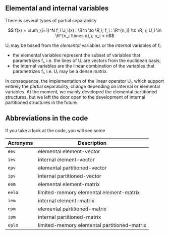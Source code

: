 ## Elemental and internal variables

There is several types of partial separability
```math
  f(x) = \sum_{i=1}^N f_i U_i(x) : \R^n \to \R,\; f_i : \R^{n_i} \to \R, \; U_i \in \R^{n_i \times n},\; n_i < n
```
Uᵢ may be based from the *elemental* variables or the *internal* variables of fᵢ:
- the elemental variables represent the subset of variables that parametrizes fᵢ, i.e. the lines of Uᵢ are vectors from the euclidean basis;
- the internal variables are the linear combination of the variables that parametrizes fᵢ, i.e. Uᵢ may be a dense matrix.

In consequence, the implementation of the linear operator Uᵢ, which support entirely the partial separability, change depending on internal or elemental variables.
At the moment, we mainly developed the elemental partitioned structures, but we left the door open to the development of internal partitioned structures in the future.

## Abbreviations in the code
If you take a look at the code, you will see some

Acronyms  | Description
----------|------------
`eev`     | elemental element-vector
`iev`     | internal element-vector
`epv`     | elemental partitioned-vector
`ipv`     | internal partitioned-vector
`eem`     | elemental element-matrix
`eelo`    | limited-memory elemental element-matrix
`iem`     | internal element-matrix
`epm`     | elemental partitioned-matrix
`ipm`     | internal partitioned-matrix
`eplo`   | limited-memory elemental partitioned-matrix
